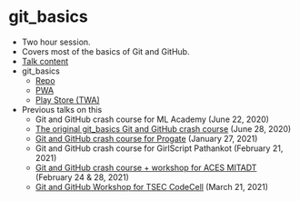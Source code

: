 # git_basics

- Two hour session.
- Covers most of the basics of Git and GitHub.
- [Talk content](content.md)
- git_basics
  - [Repo](https://github.com/HarshKapadia2/git_basics)
  - [PWA](https://harshkapadia2.github.io/git_basics/)
  - [Play Store (TWA)](https://play.google.com/store/apps/details?id=com.harsh_kapadia.git_basics)
- Previous talks on this
  - Git and GitHub crash course for ML Academy (June 22, 2020)
  - [The original git_basics Git and GitHub crash course](https://www.youtube.com/watch?v=HF12-91iazM) (June 28, 2020)
  - [Git and GitHub crash course for Progate](https://www.youtube.com/watch?v=X8AoLwKQ13A&list=WL&index=226) (January 27, 2021)
  - Git and GitHub crash course for GirlScript Pathankot (February 21, 2021)
  - [Git and GitHub crash course + workshop for ACES MITADT](https://www.youtube.com/watch?v=5rlHIOqPKWk) (February 24 & 28, 2021)
  - [Git and GitHub Workshop for TSEC CodeCell](https://www.youtube.com/watch?v=ArOKEf8nkfw) (March 21, 2021)
